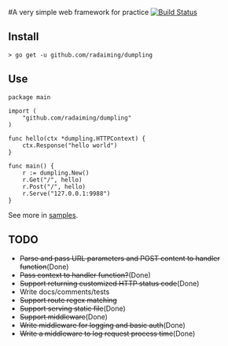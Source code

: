 #A very simple web framework for practice
[![Build Status](https://travis-ci.org/radaiming/dumpling.svg?branch=master)](https://travis-ci.org/radaiming/dumpling)

## Install

```
> go get -u github.com/radaiming/dumpling
```

## Use
```
package main

import (
	"github.com/radaiming/dumpling"
)

func hello(ctx *dumpling.HTTPContext) {
	ctx.Response("hello world")
}

func main() {
	r := dumpling.New()
	r.Get("/", hello)
	r.Post("/", hello)
	r.Serve("127.0.0.1:9988")
}
```
See more in [samples](https://github.com/radaiming/dumpling/tree/master/samples).

## TODO
* ~~Parse and pass URL parameters and POST content to handler function~~(Done)
* ~~Pass context to handler function?~~(Done)
* ~~Support returning customized HTTP status code~~(Done)
* Write docs/comments/tests
* ~~Support route regex matching~~
* ~~Support serving static file~~(Done)
* ~~Support middleware~~(Done)
* ~~Write middleware for logging and basic auth~~(Done)
* ~~Write a middleware to log request process time~~(Done)